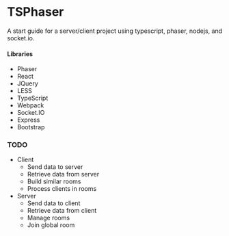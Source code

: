 # TSPhaser

A start guide for a server/client project using typescript, phaser, nodejs, and socket.io.

#### Libraries
* Phaser
* React
* JQuery
* LESS
* TypeScript
* Webpack
* Socket.IO
* Express
* Bootstrap


### TODO

* Client
    * Send data to server
    * Retrieve data from server
    * Build similar rooms
    * Process clients in rooms
* Server
    * Send data to client
    * Retrieve data from client
    * Manage rooms
    * Join global room
